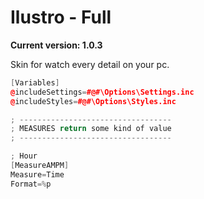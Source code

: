# Ilustro - Full
**Current version: 1.0.3**

Skin for watch every detail on your pc.
```C++
[Variables]
@includeSettings=#@#\Options\Settings.inc
@includeStyles=#@#\Options\Styles.inc

; ----------------------------------
; MEASURES return some kind of value
; ----------------------------------

; Hour
[MeasureAMPM]
Measure=Time
Format=%p
```
